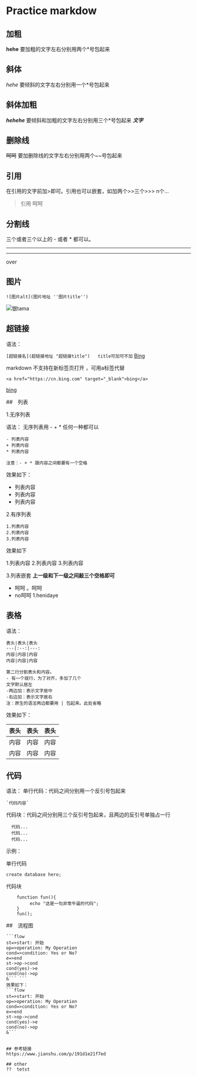 # Practice markdow

## 加粗
**hehe**
要加粗的文字左右分别用两个*号包起来

## 斜体
*hehe*
要倾斜的文字左右分别用一个*号包起来

## 斜体加粗
***hehehe***
要倾斜和加粗的文字左右分别用三个*号包起来   ***文字***

## 删除线
~~呵呵~~
要加删除线的文字左右分别用两个~~号包起来

## 引用
在引用的文字前加>即可。引用也可以嵌套，如加两个>>三个>>> n个...
> 引用 呵呵

## 分割线
三个或者三个以上的 - 或者 * 都可以。
****

----
over

## 图片

`
![图片alt](图片地址 ''图片title'')
`

![银tama](https://tse2-mm.cn.bing.net/th?id=OIP.ZmC3WhuAM9bgpvWC8gATlgHaEK&w=268&h=160&c=7&o=5&pid=1.7 "hhehe")

## 超链接

语法：

`[超链接名](超链接地址 "超链接title")	title可加可不加`
[Bing](https://cn.bing.com "Bing")

markdown 不支持在新标签页打开 ，可用a标签代替

`
<a href="https://cn.bing.com" target="_blank">bing</a>
`

<a href="https://cn.bing.com" target="_blank">bing</a>

##　列表

1.无序列表

语法：
无序列表用 - + * 任何一种都可以

```
- 列表内容
+ 列表内容
* 列表内容

注意：- + * 跟内容之间都要有一个空格
```
效果如下：

- 列表内容
- 列表内容
- 列表内容


2.有序列表
```
1.列表内容
2.列表内容
3.列表内容
```
效果如下

1.列表内容
2.列表内容
3.列表内容

3.列表嵌套
**上一级和下一级之间敲三个空格即可**
- 呵呵
   。呵呵
- no呵呵
   1.henidaye
## 表格
语法：

```
表头|表头|表头
---|:--:|---:
内容|内容|内容
内容|内容|内容

第二行分割表头和内容。
- 有一个就行，为了对齐，多加了几个
文字默认居左
-两边加：表示文字居中
-右边加：表示文字居右
注：原生的语法两边都要用 | 包起来。此处省略
```

效果如下：

表头|表头|表头
---|:--:|---:
内容|内容|内容
内容|内容|内容

## 代码
语法：
单行代码：代码之间分别用一个反引号包起来
```
`代码内容`
```
代码块：代码之间分别用三个反引号包起来，且两边的反引号单独占一行
```
  代码...
  代码...
  代码...
```
示例：

单行代码

`create database hero;`

代码块

```
    function fun(){
         echo "这是一句非常牛逼的代码";
    }
    fun();
```
##　流程图
```
```flow
st=>start: 开始
op=>operation: My Operation
cond=>condition: Yes or No?
e=>end
st->op->cond
cond(yes)->e
cond(no)->op
&``` ```
效果如下：
```flow
st=>start: 开始
op=>operation: My Operation
cond=>condition: Yes or No?
e=>end
st->op->cond
cond(yes)->e
cond(no)->op
&```


## 参考链接
https://www.jianshu.com/p/191d1e21f7ed

## other
??  tetst
